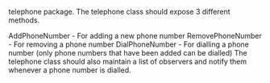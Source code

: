  telephone package. The telephone class should expose 3 different methods.

AddPhoneNumber - For adding a new phone number
RemovePhoneNumber - For removing a phone number
DialPhoneNumber - For dialling a phone number (only phone numbers that have been added can be dialled)
The telephone class should also maintain a list of observers and notify them whenever a phone number is dialled. 
